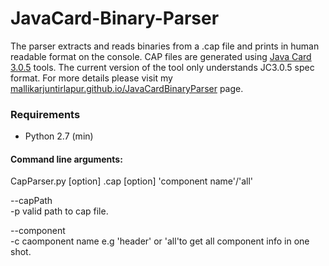 # JavaCard-Binary-Parser

The parser extracts and reads binaries from a .cap file and prints in human readable format on the console. CAP files are generated using <a href="https://www.oracle.com/java/technologies/javacard-downloads.html">Java Card 3.0.5</a> tools. 
The current version of the tool only understands JC3.0.5 spec format.
For more details please visit my <a href="https://mallikarjuntirlapur.github.io/JavaCardBinaryParser/">mallikarjuntirlapur.github.io/JavaCardBinaryParser</a> page.

### Requirements
* Python 2.7 (min)

#### Command line arguments:

CapParser.py [option] .cap [option] 'component name'/'all'

--capPath\
-p valid path to cap file.

--component\
-c caomponent name e.g 'header' or 'all'to get all component info in one shot.